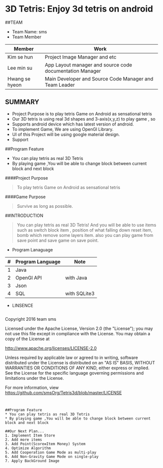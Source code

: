3D Tetris: Enjoy 3d tetris on android
===============================================================
##TEAM
  * Team Name: sms
  * Team Member
  
  | Member          | Work                                                     |
  |-----------------|----------------------------------------------------------|
  | Kim se hun      | Project Image Manager and etc                            |
  | Lee min su      | App Layout manager and source code documentation Manager |
  | Hwang se hyeon  | Main Developer and Source Code Manager and Team Leader   |
  
  
## SUMMARY
* Project Purpose is to play tetris Game on Android as sensational tetris
* Our 3D tetris is using real 3d shapes and 3-axis(x,y,z) to play game , so 
* Supports android device which has latest version of android.
* To implement Game, We are using OpenGl Library.
* UI of this Project will be using google material design.
* Support 

##Program Feature
* You can play tetris as real 3D Tetris
* By playing game ,You will be able to change block between current block and next block

####Project Purpose
> To play tetris Game on Android as sensational tetris 

####Game Purpose
> Survive as long as possible.

##INTRODUCTION
 > You can play tetris as real 3D Tetris!
 > And you will be able to use items such as switch block item , position of what falling down reset item, bomb which remove some layers item.
 > also you can play game from save point and save game on save point.

 * Program Lanaguage
 
  | #     | Program Language | Note                 |
  |-------|------------------|----------------------|
  | 1     | Java             |                      |
  | 2     | OpenGl API       | with Java            |
  | 3     | Json             |                      |
  | 4     | SQL              | with SQLite3         |
 
 * LINSENCE
    ```
Copyright 2016 team sms

Licensed under the Apache License, Version 2.0 (the "License");
you may not use this file except in compliance with the License.
You may obtain a copy of the License at

   http://www.apache.org/licenses/LICENSE-2.0

Unless required by applicable law or agreed to in writing, software
distributed under the License is distributed on an "AS IS" BASIS,
WITHOUT WARRANTIES OR CONDITIONS OF ANY KIND, either express or implied.
See the License for the specific language governing permissions and
limitations under the License.

For more information, view https://github.com/smsOrg/Tetris3d/blob/master/LICENSE
```
 

##Program Feature
* You can play tetris as real 3D Tetris
* By playing game ,You will be able to change block between current block and next block

##Our Next Plan...
1. Implement Item Store
2. Add more items
3. Add Point(Score≡Item Money) System
4. Optimize Algorithm
5. Add Cooperation Game Mode as multi-play
6. Add Non-Gravity Game Mode on single-play
7. Apply BackGround Image
